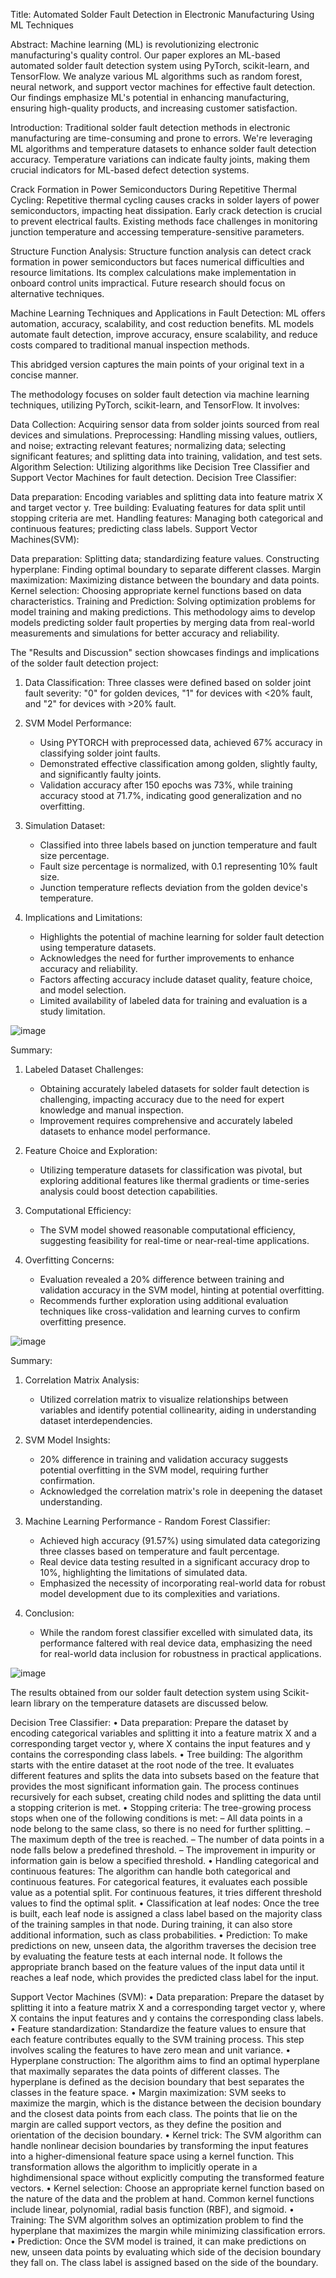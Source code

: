 Title: Automated Solder Fault Detection in Electronic Manufacturing Using ML Techniques

Abstract:
Machine learning (ML) is revolutionizing electronic manufacturing's quality control. Our paper explores an ML-based automated solder fault detection system using PyTorch, scikit-learn, and TensorFlow. We analyze various ML algorithms such as random forest, neural network, and support vector machines for effective fault detection. Our findings emphasize ML's potential in enhancing manufacturing, ensuring high-quality products, and increasing customer satisfaction.

Introduction:
Traditional solder fault detection methods in electronic manufacturing are time-consuming and prone to errors. We're leveraging ML algorithms and temperature datasets to enhance solder fault detection accuracy. Temperature variations can indicate faulty joints, making them crucial indicators for ML-based defect detection systems.

Crack Formation in Power Semiconductors During Repetitive Thermal Cycling:
Repetitive thermal cycling causes cracks in solder layers of power semiconductors, impacting heat dissipation. Early crack detection is crucial to prevent electrical faults. Existing methods face challenges in monitoring junction temperature and accessing temperature-sensitive parameters.

Structure Function Analysis:
Structure function analysis can detect crack formation in power semiconductors but faces numerical difficulties and resource limitations. Its complex calculations make implementation in onboard control units impractical. Future research should focus on alternative techniques.

Machine Learning Techniques and Applications in Fault Detection:
ML offers automation, accuracy, scalability, and cost reduction benefits. ML models automate fault detection, improve accuracy, ensure scalability, and reduce costs compared to traditional manual inspection methods.

This abridged version captures the main points of your original text in a concise manner.


The methodology focuses on solder fault detection via machine learning techniques, utilizing PyTorch, scikit-learn, and TensorFlow. It involves:

Data Collection: Acquiring sensor data from solder joints sourced from real devices and simulations.
Preprocessing: Handling missing values, outliers, and noise; extracting relevant features; normalizing data; selecting significant features; and splitting data into training, validation, and test sets.
Algorithm Selection: Utilizing algorithms like Decision Tree Classifier and Support Vector Machines for fault detection.
Decision Tree Classifier:

Data preparation: Encoding variables and splitting data into feature matrix X and target vector y.
Tree building: Evaluating features for data split until stopping criteria are met.
Handling features: Managing both categorical and continuous features; predicting class labels.
Support Vector Machines(SVM):

Data preparation: Splitting data; standardizing feature values.
Constructing hyperplane: Finding optimal boundary to separate different classes.
Margin maximization: Maximizing distance between the boundary and data points.
Kernel selection: Choosing appropriate kernel functions based on data characteristics.
Training and Prediction: Solving optimization problems for model training and making predictions.
This methodology aims to develop models predicting solder fault properties by merging data from real-world measurements and simulations for better accuracy and reliability.

The "Results and Discussion" section showcases findings and implications of the solder fault detection project:

1. Data Classification: Three classes were defined based on solder joint fault severity: "0" for golden devices, "1" for devices with <20% fault, and "2" for devices with >20% fault.

2. SVM Model Performance:
   - Using PYTORCH with preprocessed data, achieved 67% accuracy in classifying solder joint faults.
   - Demonstrated effective classification among golden, slightly faulty, and significantly faulty joints.
   - Validation accuracy after 150 epochs was 73%, while training accuracy stood at 71.7%, indicating good generalization and no overfitting.

3. Simulation Dataset:
   - Classified into three labels based on junction temperature and fault size percentage.
   - Fault size percentage is normalized, with 0.1 representing 10% fault size.
   - Junction temperature reflects deviation from the golden device's temperature.

4. Implications and Limitations:
   - Highlights the potential of machine learning for solder fault detection using temperature datasets.
   - Acknowledges the need for further improvements to enhance accuracy and reliability.
   - Factors affecting accuracy include dataset quality, feature choice, and model selection.
   - Limited availability of labeled data for training and evaluation is a study limitation.
  
![image](https://github.com/HEERAJ24/ML_fault_detection/assets/77336089/4f4bc10b-3d9d-4d42-88d6-1b1a0c4fb017)

  Summary:

1. Labeled Dataset Challenges:
   - Obtaining accurately labeled datasets for solder fault detection is challenging, impacting accuracy due to the need for expert knowledge and manual inspection.
   - Improvement requires comprehensive and accurately labeled datasets to enhance model performance.

2. Feature Choice and Exploration:
   - Utilizing temperature datasets for classification was pivotal, but exploring additional features like thermal gradients or time-series analysis could boost detection capabilities.

3. Computational Efficiency:
   - The SVM model showed reasonable computational efficiency, suggesting feasibility for real-time or near-real-time applications.

4. Overfitting Concerns:
   - Evaluation revealed a 20% difference between training and validation accuracy in the SVM model, hinting at potential overfitting.
   - Recommends further exploration using additional evaluation techniques like cross-validation and learning curves to confirm overfitting presence.
  
  ![image](https://github.com/HEERAJ24/ML_fault_detection/assets/77336089/9e9803ef-aa46-43c7-889d-653ddd80a646)

  Summary:

1. Correlation Matrix Analysis:
   - Utilized correlation matrix to visualize relationships between variables and identify potential collinearity, aiding in understanding dataset interdependencies.

2. SVM Model Insights:
   - 20% difference in training and validation accuracy suggests potential overfitting in the SVM model, requiring further confirmation.
   - Acknowledged the correlation matrix's role in deepening the dataset understanding.

3. Machine Learning Performance - Random Forest Classifier:
   - Achieved high accuracy (91.57%) using simulated data categorizing three classes based on temperature and fault percentage.
   - Real device data testing resulted in a significant accuracy drop to 10%, highlighting the limitations of simulated data.
   - Emphasized the necessity of incorporating real-world data for robust model development due to its complexities and variations.

4. Conclusion:
   - While the random forest classifier excelled with simulated data, its performance faltered with real device data, emphasizing the need for real-world data inclusion for robustness in practical applications.
  
  ![image](https://github.com/HEERAJ24/ML_fault_detection/assets/77336089/4644f52b-3d03-4c04-84e7-4c65106c02c7)

  The results obtained from our solder fault detection system using Scikit-learn library on the temperature datasets are discussed below.

Decision Tree Classifier:
• Data preparation: Prepare the dataset by encoding categorical variables and splitting it into a feature matrix X and a corresponding target vector y, where X contains the input features and y contains the corresponding class labels.
• Tree building: The algorithm starts with the entire dataset at the root node of the tree. It evaluates different features and splits the data into subsets based on the feature that provides the most significant information gain. The process continues recursively for each subset, creating child nodes and splitting the data until a stopping criterion is met.
• Stopping criteria: The tree-growing process stops when one of the following conditions is met:
– All data points in a node belong to the same class, so there is no need for further
splitting.
– The maximum depth of the tree is reached.
– The number of data points in a node falls below a predefined threshold.
– The improvement in impurity or information gain is below a specified threshold.
• Handling categorical and continuous features: The algorithm can handle both categorical and continuous features. For categorical features, it evaluates each possible value as a potential split. For continuous features, it tries different threshold values to find the optimal split.
• Classification at leaf nodes: Once the tree is built, each leaf node is assigned a class label based on the majority class of the training samples in that node. During training, it can also store additional information, such as class probabilities.
• Prediction: To make predictions on new, unseen data, the algorithm traverses the decision tree by evaluating the feature tests at each internal node. It follows the appropriate branch based on the feature values of the input data until it reaches a leaf node, which provides the predicted class label for the input.

Support Vector Machines (SVM):
• Data preparation: Prepare the dataset by splitting it into a feature matrix X and a corresponding target vector y, where X contains the input features and y contains the corresponding class labels.
• Feature standardization: Standardize the feature values to ensure that each feature contributes equally to the SVM training process. This step involves scaling the features to have zero mean and unit variance.
• Hyperplane construction: The algorithm aims to find an optimal hyperplane that maximally separates the data points of different classes. The hyperplane is defined as the decision boundary that best separates the classes in the feature space.
• Margin maximization: SVM seeks to maximize the margin, which is the distance between the decision boundary and the closest data points from each class. The points that lie on the margin are called support vectors, as they define the position and orientation of the decision boundary.
• Kernel trick: The SVM algorithm can handle nonlinear decision boundaries by transforming the input features into a higher-dimensional feature space using a kernel function. This transformation allows the algorithm to implicitly operate in a highdimensional space without explicitly computing the transformed feature vectors.
• Kernel selection: Choose an appropriate kernel function based on the nature of the data and the problem at hand. Common kernel functions include linear, polynomial, radial basis function (RBF), and sigmoid.
• Training: The SVM algorithm solves an optimization problem to find the hyperplane that maximizes the margin while minimizing classification errors.
• Prediction: Once the SVM model is trained, it can make predictions on new, unseen data points by evaluating which side of the decision boundary they fall on. The class label is assigned based on the side of the boundary.
